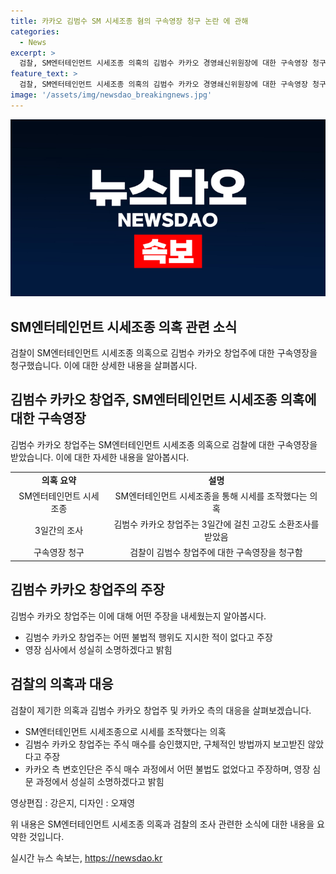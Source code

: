 ```yaml
---
title: 카카오 김범수 SM 시세조종 혐의 구속영장 청구 논란 에 관해
categories:
  - News
excerpt: >
  검찰, SM엔터테인먼트 시세조종 의혹의 김범수 카카오 경영쇄신위원장에 대한 구속영장 청구. SM엔터테인먼트 인수과정 중 하이브 공개매수 방해 의혹으로 2400억 원 동원해 SM 주식 매수, 주가 12만 7천 원까지 상승. 김 위원장, 시세조종 지시 부인하며 소명 의사 표명. YTN 홍민기임.
feature_text: >
  검찰, SM엔터테인먼트 시세조종 의혹의 김범수 카카오 경영쇄신위원장에 대한 구속영장 청구. SM엔터테인먼트 인수과정 중 하이브 공개매수 방해 의혹으로 2400억 원 동원해 SM 주식 매수, 주가 12만 7천 원까지 상승. 김 위원장, 시세조종 지시 부인하며 소명 의사 표명. YTN 홍민기임.
image: '/assets/img/newsdao_breakingnews.jpg'
---
```


<p><img src="/assets/img/newsdao_breakingnews.jpg" alt="koreaapp 속보" /></p>

<h2 data-ke-size="size26">SM엔터테인먼트 시세조종 의혹 관련 소식</h2>

<p data-ke-size="size16">검찰이 SM엔터테인먼트 시세조종 의혹으로 김범수 카카오 창업주에 대한 구속영장을 청구했습니다. 이에 대한 상세한 내용을 살펴봅시다.</p>

<h2 data-ke-size="size26">김범수 카카오 창업주, SM엔터테인먼트 시세조종 의혹에 대한 구속영장</h2>

<p data-ke-size="size16">김범수 카카오 창업주는 SM엔터테인먼트 시세조종 의혹으로 검찰에 대한 구속영장을 받았습니다. 이에 대한 자세한 내용을 알아봅시다.</p>

<table>
  <tr>
    <td style="text-align: center; height: 17px;"><b>의혹 요약</b></td>
    <td style="text-align: center; height: 17px;"><b>설명</b></td>
  </tr>
  <tr>
    <td style="text-align: center; height: 17px;">SM엔터테인먼트 시세조종</td>
    <td style="text-align: center; height: 17px;">SM엔터테인먼트 시세조종을 통해 시세를 조작했다는 의혹</td>
  </tr>
  <tr>
    <td style="text-align: center; height: 17px;">3일간의 조사</td>
    <td style="text-align: center; height: 17px;">김범수 카카오 창업주는 3일간에 걸친 고강도 소환조사를 받았음</td>
  </tr>
  <tr>
    <td style="text-align: center; height: 17px;">구속영장 청구</td>
    <td style="text-align: center; height: 17px;">검찰이 김범수 창업주에 대한 구속영장을 청구함</td>
  </tr>
</table>

<h2 data-ke-size="size26">김범수 카카오 창업주의 주장</h2>

<p data-ke-size="size16">김범수 카카오 창업주는 이에 대해 어떤 주장을 내세웠는지 알아봅시다.</p>

<ul>
  <li>김범수 카카오 창업주는 어떤 불법적 행위도 지시한 적이 없다고 주장</li>
  <li>영장 심사에서 성실히 소명하겠다고 밝힘</li>
</ul>

<h2 data-ke-size="size26">검찰의 의혹과 대응</h2>

<p data-ke-size="size16">검찰이 제기한 의혹과 김범수 카카오 창업주 및 카카오 측의 대응을 살펴보겠습니다.</p>

<ul>
  <li>SM엔터테인먼트 시세조종으로 시세를 조작했다는 의혹</li>
  <li>김범수 카카오 창업주는 주식 매수를 승인했지만, 구체적인 방법까지 보고받진 않았다고 주장</li>
  <li>카카오 측 변호인단은 주식 매수 과정에서 어떤 불법도 없었다고 주장하며, 영장 심문 과정에서 성실히 소명하겠다고 밝힘</li>
</ul>

<p>영상편집 : 강은지, 디자인 : 오재영</p>

<p>위 내용은 SM엔터테인먼트 시세조종 의혹과 검찰의 조사 관련한 소식에 대한 내용을 요약한 것입니다.</p>
실시간 뉴스 속보는, <a href="https://newsdao.kr" rel="dofollow">https://newsdao.kr</a>


